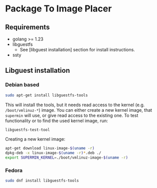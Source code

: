 # Package To Image Placer

## Requirements

* golang >= 1.23
* libguestfs
    * See [libguest installation] section for install instructions.
* ssty

## Libguest installation

### Debian based

```bash
sudo apt-get install libguestfs-tools
```

This will install the tools, but it needs read access to the kernel (e.g. `/boot/vmlinuz-*`) image. You can either
create a new kernel image, that `supermin` will use, or give read access to the existing one.
To test functionality or to find the used kernel image, run:

```bash
libguestfs-test-tool
```

Creating a new kernel image:

```bash
apt-get download linux-image-$(uname -r)
dpkg-deb -x linux-image-$(uname -r)*.deb ./
export SUPERMIN_KERNEL=./boot/vmlinuz-image-$(uname -r)
```

### Fedora

```bash
sudo dnf install libguestfs-tools
```